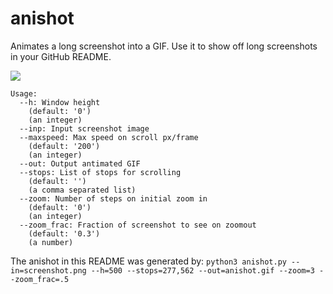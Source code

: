 # anishot
Animates a long screenshot into a GIF. Use it to show off long screenshots in your GitHub README.

![](https://user-images.githubusercontent.com/35666548/41495994-7669ccc8-70e9-11e8-80d4-3253cd0fa963.gif)

```
Usage:
  --h: Window height
    (default: '0')
    (an integer)
  --inp: Input screenshot image
  --maxspeed: Max speed on scroll px/frame
    (default: '200')
    (an integer)
  --out: Output antimated GIF
  --stops: List of stops for scrolling
    (default: '')
    (a comma separated list)
  --zoom: Number of steps on initial zoom in
    (default: '0')
    (an integer)
  --zoom_frac: Fraction of screenshot to see on zoomout
    (default: '0.3')
    (a number)
```

The anishot in this README was generated by:
``python3 anishot.py --in=screenshot.png --h=500 --stops=277,562 --out=anishot.gif --zoom=3 --zoom_frac=.5``
